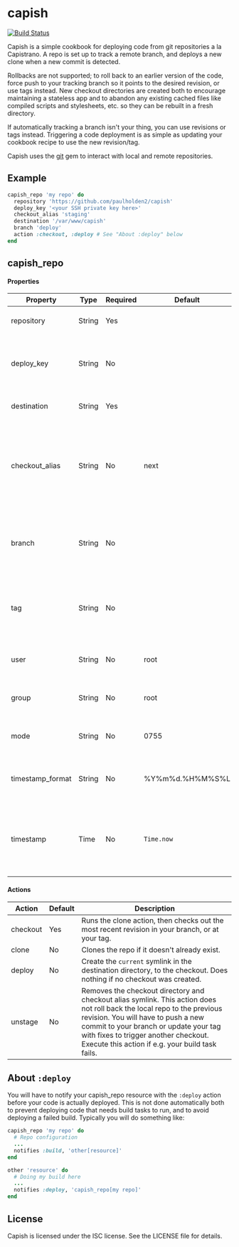 # capish

[![Build Status](https://travis-ci.org/paulholden2/capish.svg?branch=master)](https://travis-ci.org/paulholden2/capish)

Capish is a simple cookbook for deploying code from git repositories a la
Capistrano. A repo is set up to track a remote branch, and deploys a new
clone when a new commit is detected.

Rollbacks are not supported; to roll back to an earlier version
of the code, force push to your tracking branch so it points to the desired
revision, or use tags instead. New checkout directories are created both to
encourage maintaining a stateless app and to abandon any existing cached
files like compiled scripts and stylesheets, etc. so they can be rebuilt
in a fresh directory.

If automatically tracking a branch isn't your thing, you can use revisions
or tags instead. Triggering a code deployment is as simple as updating your
cookbook recipe to use the new revision/tag.

Capish uses the [git](https://rubygems.org/gems/git) gem to interact with local and remote repositories.

## Example

```rb
capish_repo 'my repo' do
  repository 'https://github.com/paulholden2/capish'
  deploy_key '<your SSH private key here>'
  checkout_alias 'staging'
  destination '/var/www/capish'
  branch 'deploy'
  action :checkout, :deploy # See "About :deploy" below
end
```

## capish_repo

#### Properties

| Property | Type | Required | Default | Description |
|----------|------|----------|---------|-------------|
| repository | String | Yes | | Your remote repository's URL. |
| deploy_key | String | No | | The deploy SSH key to use when accessing the repository. |
| destination | String | Yes | | The target directory for deployment. |
| checkout_alias | String | No | next | The alias for checkouts, used as the working directory for tasks before the `:deploy` action is executed. |
| branch | String | No | | Which branch to check out. If not defined, you must define a tag. |
| tag | String | No | | Which tag to check out. If not defined, you must define a branch. |
| user | String | No | root | The owner of the checkout directories. |
| group | String | No | root | The group of the checkout directories. |
| mode | String | No | 0755 | The mode to assign to checkout directories. |
| timestamp_format | String | No | %Y%m%d.%H%M%S%L | What format to use when creating checkout directories. |
| timestamp | Time | No | `Time.now` | The timestamp for the deployment. Default is the time of resource definition. |

#### Actions

| Action | Default | Description |
|--------|---------|-------------|
| checkout | Yes | Runs the clone action, then checks out the most recent revision in your branch, or at your tag. |
| clone | No | Clones the repo if it doesn't already exist. |
| deploy | No | Create the `current` symlink in the destination directory, to the checkout. Does nothing if no checkout was created. |
| unstage | No | Removes the checkout directory and checkout alias symlink. This action does not roll back the local repo to the previous revision. You will have to push a new commit to your branch or update your tag with fixes to trigger another checkout. Execute this action if e.g. your build task fails. |

## About `:deploy`

You will have to notify your capish_repo resource with the
`:deploy` action before your code is actually deployed. This is not done
automatically both to prevent deploying code that needs build tasks to run,
and to avoid deploying a failed build. Typically you will do something
like:

```rb
capish_repo 'my repo' do
  # Repo configuration
  ...
  notifies :build, 'other[resource]'
end

other 'resource' do
  # Doing my build here
  ...
  notifies :deploy, 'capish_repo[my repo]'
end
```

## License

Capish is licensed under the ISC license. See the LICENSE file for details.
